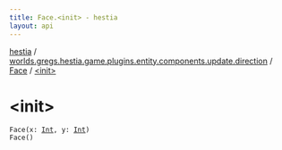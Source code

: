 ```yaml
---
title: Face.<init> - hestia
layout: api
---
```


<div class='api-docs-breadcrumbs'><a href="../../index.html">hestia</a> / <a href="../index.html">worlds.gregs.hestia.game.plugins.entity.components.update.direction</a> / <a href="index.html">Face</a> / <a href="./-init-.html">&lt;init&gt;</a></div>

# &lt;init&gt;

<div class="signature"><code><span class="identifier">Face</span><span class="symbol">(</span><span class="parameterName" id="worlds.gregs.hestia.game.plugins.entity.components.update.direction.Face$<init>(kotlin.Int, kotlin.Int)/x">x</span><span class="symbol">:</span>&nbsp;<a href="https://kotlinlang.org/api/latest/jvm/stdlib/kotlin/-int/index.html"><span class="identifier">Int</span></a><span class="symbol">, </span><span class="parameterName" id="worlds.gregs.hestia.game.plugins.entity.components.update.direction.Face$<init>(kotlin.Int, kotlin.Int)/y">y</span><span class="symbol">:</span>&nbsp;<a href="https://kotlinlang.org/api/latest/jvm/stdlib/kotlin/-int/index.html"><span class="identifier">Int</span></a><span class="symbol">)</span></code></div>

<div class="signature"><code><span class="identifier">Face</span><span class="symbol">(</span><span class="symbol">)</span></code></div>
